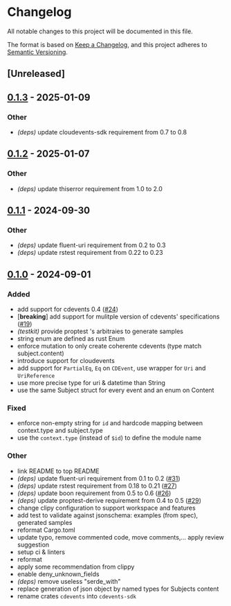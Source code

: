 # Changelog
All notable changes to this project will be documented in this file.

The format is based on [Keep a Changelog](https://keepachangelog.com/en/1.0.0/),
and this project adheres to [Semantic Versioning](https://semver.org/spec/v2.0.0.html).

## [Unreleased]

## [0.1.3](https://github.com/cdevents/sdk-rust/compare/cdevents-sdk-v0.1.2...cdevents-sdk-v0.1.3) - 2025-01-09

### Other

- *(deps)* update cloudevents-sdk requirement from 0.7 to 0.8

## [0.1.2](https://github.com/cdevents/sdk-rust/compare/cdevents-sdk-v0.1.1...cdevents-sdk-v0.1.2) - 2025-01-07

### Other

- *(deps)* update thiserror requirement from 1.0 to 2.0

## [0.1.1](https://github.com/cdevents/sdk-rust/compare/cdevents-sdk-v0.1.0...cdevents-sdk-v0.1.1) - 2024-09-30

### Other

- *(deps)* update fluent-uri requirement from 0.2 to 0.3
- *(deps)* update rstest requirement from 0.22 to 0.23

## [0.1.0](https://github.com/cdevents/sdk-rust/releases/tag/cdevents-sdk-v0.1.0) - 2024-09-01

### Added
- add support for cdevents 0.4 ([#24](https://github.com/cdevents/sdk-rust/pull/24))
- [**breaking**] add support for mulitple version of cdevents' specifications  ([#19](https://github.com/cdevents/sdk-rust/pull/19))
- *(testkit)* provide proptest 's arbitraies to generate samples
- string enum are defined as rust Enum
- enforce mutation to only create coherente cdevents (type match subject.content)
- introduce support for cloudevents
- add support for `PartialEq`, `Eq` on `CDEvent`, use wrapper for `Uri` and `UriReference`
- use more precise type for uri & datetime than String
- use the same Subject struct for every event and an enum on Content

### Fixed
- enforce non-empty string for `id` and hardcode mapping between context.type and subject.type
- use the `context.type` (instead of `$id`) to define the module name

### Other
- link README to top README
- *(deps)* update fluent-uri requirement from 0.1 to 0.2 ([#31](https://github.com/cdevents/sdk-rust/pull/31))
- *(deps)* update rstest requirement from 0.18 to 0.21 ([#27](https://github.com/cdevents/sdk-rust/pull/27))
- *(deps)* update boon requirement from 0.5 to 0.6 ([#26](https://github.com/cdevents/sdk-rust/pull/26))
- *(deps)* update proptest-derive requirement from 0.4 to 0.5 ([#29](https://github.com/cdevents/sdk-rust/pull/29))
- change clipy configuration to support workspace and features
- add test to validate against jsonschema: examples (from spec), generated samples
- reformat Cargo.toml
- update typo, remove commented code, move comments,... apply review suggestion
- setup ci & linters
- reformat
- apply some recommendation from clippy
- enable deny_unknown_fields
- *(deps)* remove useless "serde_with"
- replace generation of json object by named types for Subjects content
- rename crates `cdevents` into `cdevents-sdk`
